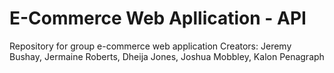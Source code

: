 # E-Commerce Web Apllication - API
Repository for group e-commerce web application
Creators: Jeremy Bushay, Jermaine Roberts, Dheija Jones, Joshua Mobbley, Kalon Penagraph
